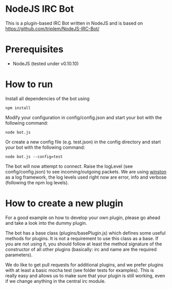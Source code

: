 NodeJS IRC Bot
==============
This is a plugin-based IRC Bot written in NodeJS and is based on
https://github.com/triplem/NodeJS-IRC-Bot/

Prerequisites
=============
* NodeJS (tested under v0.10.10)

How to run
==========
Install all dependencies of the bot using

    npm install

Modify your configuration in config/config.json and start your bot with the following command:

    node bot.js

Or create a new config file (e.g. test.json) in the config directory and start your bot with the
following command:

    node bot.js --config=test

The bot will now attempt to connect. Raise the logLevel (see config/config.json) to see
incoming/outgoing packets. We are using [winston](https://npmjs.org/package/winston) as a log
framework, the log levels used right now are error, info and verbose (following the npm log levels).

How to create a new plugin
==========================

For a good example on how to develop your own plugin, please go ahead and take a look into the
dummy plugin.

The bot has a base class (plugins/basePlugin.js) which defines some useful methods for plugins. It
is not a requirement to use this class as a base. If you are not using it, you should follow at
least the method signature of the constructor of all other plugins (basically: irc and name are the
required parameters).

We do like to get pull requests for additional plugins, and we prefer plugins with at least a basic
mocha test (see folder tests for examples). This is really easy and allows us to make sure that
your plugin is still working, even if we change anything in the central irc module.

